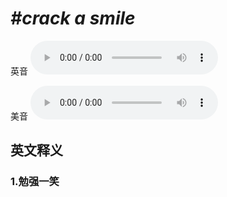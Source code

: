 # ***\#crack a smile*** 
英音
<audio src="./media/crack a smile1_AAC.aac" controls="controls"></audio>

美音
<audio src="./media/crack a smile1_AAC.aac" controls="controls"></audio>



  

英文释义
---
### 1.**勉强一笑**  


